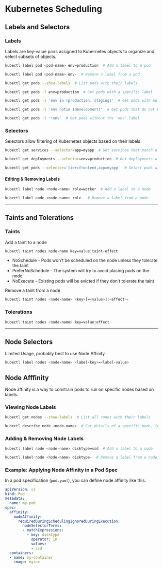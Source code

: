 # Kubernetes Scheduling

## Labels and Selectors

### Labels
Labels are key-value pairs assigned to Kubernetes objects to organize and select subsets of objects.

```sh
kubectl label pod <pod-name> env=production  # Add a label to a pod
```
```sh
kubectl label pod <pod-name> env-  # Remove a label from a pod
```
```sh
kubectl get pods --show-labels  # List pods with their labels
```
```sh
kubectl get pods -l env=production  # Get pods with a specific label
```
```sh
kubectl get pods -l 'env in (production, staging)'  # Get pods with multiple label values
```
```sh
kubectl get pods -l 'env notin (development)'  # Get pods that do not have a specific label value
```
```sh
kubectl get pods -l '!env'  # Get pods without the 'env' label
```

### Selectors
Selectors allow filtering of Kubernetes objects based on their labels.

```sh
kubectl get services --selector=app=myapp  # Get services that match a label selector
```
```sh
kubectl get deployments --selector=env=production  # Get deployments with a specific label
```
```sh
kubectl get pods --selector='tier=frontend,app=myapp'  # Select pods with multiple labels
```

#### Editing & Removing Labels
```sh
kubectl label node <node-name> role=worker  # Add a label to a node
```
```sh
kubectl label node <node-name> role-  # Remove a label from a node
```

---

## Taints and Tolerations

### Taints

Add a taint to a node
```sh
kubectl taint nodes node-name key=value:taint-effect
```
- NoSchedule - Pods won't be scheduled on the node unless they tolerate the taint
- PreferNoSchedule - The system will try to avoid placing pods on the node
- NoExecute -  Existing pods will be evicted if they don't tolerate the taint

Remove a taint from a node
```sh
kubectl taint nodes <node-name> <key>[=<value>]:<effect>-
```

### Tolerations

```sh
kubectl taint nodes <node-name> key=value:effect
```

---

## Node Selectors

Limited Usage, probably best to use Node Affinity 
```sh
kubectl label nodes <node-name> <label-key>=<label-value>
```

## Node Afffinity

Node affinity is a way to constrain pods to run on specific nodes based on labels.

### Viewing Node Labels
```sh
kubectl get nodes --show-labels  # List all nodes with their labels
```
```sh
kubectl describe node <node-name>  # Get details of a specific node, including labels
```

### Adding & Removing Node Labels
```sh
kubectl label node <node-name> disktype=ssd  # Add a label to a node
```
```sh
kubectl label node <node-name> disktype-  # Remove a label from a node
```

### Example: Applying Node Affinity in a Pod Spec
In a pod specification (`pod.yaml`), you can define node affinity like this:

```yaml
apiVersion: v1
kind: Pod
metadata:
  name: my-pod
spec:
  affinity:
    nodeAffinity:
      requiredDuringSchedulingIgnoredDuringExecution:
        nodeSelectorTerms:
        - matchExpressions:
          - key: disktype
            operator: In
            values:
            - ssd
  containers:
  - name: my-container
    image: nginx
```

